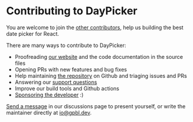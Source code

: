 # Contributing to DayPicker

You are welcome to join the [other
contributors](https://github.com/gpbl/react-day-picker/graphs/contributors),
help us building the best date picker for React. 

There are many ways to contribute to DayPicker:

- Proofreading [our website](http://react-day-picker-next.netlify.app) and the
  code documentation in the source files
- Opening PRs with new features and bug fixes
- Help maintaining [the repository](https://github.com/gpbl/react-day-picker) on Github and triaging issues and PRs
- Answering our [support questions](https://github.com/gpbl/react-day-picker/discussions/categories/support)
- Improve our build tools and Github actions
- [Sponsoring the developer](https://github.com/sponsors/gpbl) :)

[Send a
message](https://github.com/gpbl/react-day-picker/discussions/categories/contributing)
in our discussions page to present yourself, or write the maintainer directly at
io@gpbl.dev.
